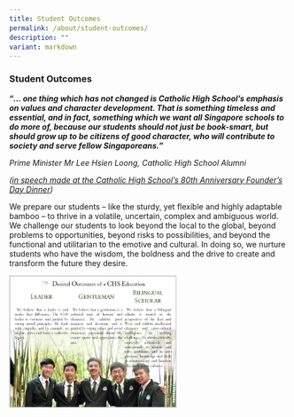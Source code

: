 ```yaml
---
title: Student Outcomes
permalink: /about/student-outcomes/
description: ""
variant: markdown
---
```

### Student Outcomes

**“_… one thing which has not changed is Catholic High School’s emphasis on values and character development. That is something timeless and essential, and in fact, something which we want all Singapore schools to do more of, because our students should not just be book-smart, but should grow up to be citizens of good character, who will contribute to society and serve fellow Singaporeans._”**

_Prime Minister Mr Lee_&nbsp;_Hsien_&nbsp;_Loong,_&nbsp;_Catholic High School Alumni_

_([in speech made at the Catholic High School’s 80th Anniversary Founder’s Day Dinner](https://www.youtube.com/watch?v=HJBX1WOUcjI&amp;feature=youtu.be))_

We prepare our students – like the sturdy, yet flexible and highly adaptable bamboo – to thrive in a volatile, uncertain, complex and&nbsp;ambiguous&nbsp;world. We challenge our students&nbsp;to look beyond the local to the global,&nbsp;beyond problems to opportunities,&nbsp;beyond risks to possibilities,&nbsp;and beyond the functional and utilitarian to the emotive and cultural.&nbsp;In doing so, we nurture students who have the wisdom, the boldness and the drive to create and transform the future they desire.

<img src="/images/about10.png" style="width:60%">